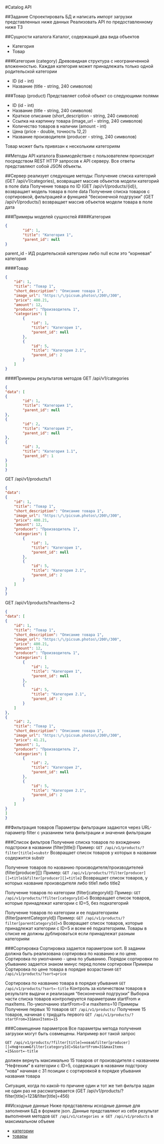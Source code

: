 #Catalog API

##Задание
Спроектировать БД и написать импорт загрузки представленных ниже данных
Реализовать API по предоставленному ниже ТЗ

##Сущности каталога
Каталог, содержащий два вида объектов
 * Категория
 * Товар

###Категория (category)
Древовидная структура с неограниченной вложенностью. Каждая категория может принадлежать только одной родительской категории
 * ID (id - int)
 * Название (title - string, 240 символов)

###Товар (product)
Представляет собой объект со следующими полями
 * ID (id - int)
 * Название (title - string, 240 символов)
 * Краткое описание (short_description - string, 240 символов)
 * Ссылка на картинку товара (image_url - string, 240 символов)
 * Количество товаров в наличии (amount - int)
 * Цена (price - double, точность 12,2)
 * Название производителя (producer - string, 240 символов)

Товар может быть привязан к нескольким категориям
 
##Методы API каталога
Взаимодействие с пользователем происходит посредством REST HTTP запросов к API серверу. Все ответы представляют собой JSON объекты.

##Сервер реализует следующие методы:
Получение списка категорий (GET /api/v1/categories), возвращает массив объектов модели категорий в поле data
Получение товара по ID (GET /api/v1/products/{id}), возвращает модель товара в поле data
Получение списка товаров с сортировкой, фильтрацией и функцией “бесконечной подгрузки” (GET /api/v1/products/) возвращает массив объектов модели товара в поле дата


###Примеры моделей сущностей
####Категория
```json
{
        "id": 1,
        "title": "Категория 1",
        "parent_id": null
}
```

parent_id - ИД родительской категории либо null если это “корневая” категория

####Товар
```json
{
    "id": 1,
    "title": "Товар 1",
    "short_description": "Описание товара 1",
    "image_url": "https:\/\/picsum.photos\/200\/300",
    "price": 400.21,
    "amount": 12,
    "producer": "Производитель 1",
    "categories": [
        {
            "id": 1,
            "title": "Категория 1",
            "parent_id": null
        },
        {
            "id": 5,
            "title": "Категория 2.1",
            "parent_id": 2
        }
    ]
}
```

####Примеры результатов методов
GET /api/v1/categories
```json
{
"data": [
{
        "id": 1,
        "title": "Категория 1",
        "parent_id": null
},
{
        "id": 2,
        "title": "Категория 2",
        "parent_id": null
},
{
        "id": 3,
        "title": "Категория 1.1",
        "parent_id": 1
}
]
}
```

GET /api/v1/products/1
```json
{
"data": 
{
    "id": 1,
    "title": "Товар 1",
    "short_description": "Описание товара 1",
    "image_url": "https:\/\/picsum.photos\/200\/300",
    "price": 400.21,
    "amount": 12,
    "producer": "Производитель 1",
    "categories": [
        {
            "id": 1,
            "title": "Категория 1",
            "parent_id": null
        },
        {
            "id": 5,
            "title": "Категория 2.1",
            "parent_id": 2
        }
    ]
}
}
```

GET /api/v1/products?maxItems=2
```json
{
"data": [
{
    "id": 1,
    "title": "Товар 1",
    "short_description": "Описание товара 1",
    "image_url": "https:\/\/picsum.photos\/200\/300",
    "price": 400.21,
    "amount": 12,
    "producer": "Производитель 1",
    "categories": [
        {
            "id": 1,
            "title": "Категория 1",
            "parent_id": null
        },
        {
            "id": 5,
            "title": "Категория 2.1",
            "parent_id": 2
        }
    ]
},
{
    "id": 2,
    "title": "Товар 1",
    "short_description": "Описание товара 1",
    "image_url": "https:\/\/picsum.photos\/200\/300",
    "price": 41.21,
    "amount": 1,
    "producer": "Производитель 2",
    "categories": [
        {
            "id": 2,
            "title": "Категория 2",
            "parent_id": null
        },
        {
            "id": 5,
            "title": "Категория 2.1",
            "parent_id": 2
        }
    ]
}
]
}
```


##Фильтрация товаров
Параметры фильтрации задаются через URL-параметр filter с указанием типа фильтрации и значения фильтрации

###Список фильтров
Получение списка товаров по вхождению подстроки в названии (filter[title])
Пример: `GET /api/v1/products/?filter[title]=substr`
Возвращает список товаров у которых в названии содержится substr


Получение товаров по названию производителя/производителей (filter[producer][])
Пример: `GET /api/v1/products/?filter[producer][]=title1&filter[producer][]=title2`
Возвращает список товаров, у которых название производителя либо title1 либо title2

Получение товаров по категории (filter[categoryId])
Пример: `GET /api/v1/products/?filter[categoryId]=5`
Возвращает список товаров, которые принадлежат категории с ID=5, без подкатегорий

Получение товаров по категории и ее подкатегориям (filter[parentCategoryId])
Пример: `GET /api/v1/products/?filter[parentCategoryId]=5`
Возвращает список товаров, которые принадлежат категории с ID=5 и всем её подкатегориям. Товары в списке не должны дублироваться если принадлежат разным категориям

###Сортировка 
Сортировка задается параметром sort. В задании должна быть реализована сортировка по названию и по цене. Сортировка по умолчанию - цена по убыванию. Порядок сортировки по убыванию задается знаком минус перед полем сортировки
Примеры
Сортировка по цене товара в порядке возрастания
`GET /api/v1/products/?sort=price`

Сортировка по названию товара в порядке убывания
`GET /api/v1/products/?sort=-title`
Контроль за количеством товаров в результате выдачи и реализация “бесконечной подгрузки”
Выборка части списка товаров контролируется параметрами startFrom и maxItems. По-умолчанию startFrom=0 и maxItems=10
Примеры
Получение первых 10 товаров
`GET /api/v1/products/`
Получение 15 товаров, начиная с тридцать первого
`GET /api/v1/products/?startFrom=31&maxItems=15`

###Совмещение параметров
Все параметры метода получения загрузки могут быть совмещены. Например вот такой запрос

```
GET /api/v1/products/?filter[title]=нова&filter[producer][]=Нефтехим&filter[categoryId]=5&startFrom=31&maxItems
=15&sort=-title
```

должен вернуть максимально 15 товаров от производителя с названием “Нефтехим” в категории с ID=5, содержащих в названии подстроку “нова” начиная с 31 позиции с сортировкой в порядке убывания названия товара

Ситуация, когда по какой-то причине один и тот же тип фильтра задан не один раз не рассматривается (GET /api/v1/products/?filter[title]=123&filter[title]=456)

##Исходные данные
Ниже представлены исходные данные для заполнения БД в формате json.
Данные представляют из себя результат выполнения методов `GET /api/v1/categories и GET /api/v1/products` в максимальном объеме
 * [категории](install/categories.json)
 * [товары](install/products.json)